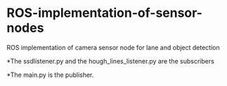 # ROS-implementation-of-sensor-nodes
ROS implementation of camera sensor node for lane and object detection

*The ssdlistener.py and the hough_lines_listener.py are the subscribers

*The main.py is the publisher.
